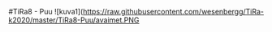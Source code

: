 #TiRa8 - Puu
![kuva1](https://raw.githubusercontent.com/wesenbergg/TiRa-k2020/master/TiRa8-Puu/avaimet.PNG